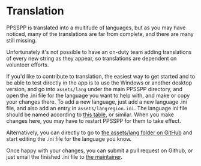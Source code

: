 # Translation

PPSSPP is translated into a multitude of languages, but as you may have noticed, many of the translations are far from complete, and there are many still missing.

Unfortunately it's not possible to have an on-duty team adding translations of every new string as they appear, so translations are dependent on volunteer efforts.

If you'd like to contribute to translation, the easiest way to get started and to be able to test directly in the app is to use the Windows or another desktop version, and go into `assets/lang` under the main PPSSPP directory, and open the .ini file for the language you want to help with, and make or copy your changes there. To add a new language, just add a new language .ini file, and also add an entry in `assets/langregion.ini`. The language ini file should be named according to [this table](https://docs.oracle.com/cd/E23824_01/html/E26033/glset.html), or similar. When you make changes here, you may have to restart PPSSPP for them to take effect.

Alternatively, you can directly to go to [the assets/lang folder on GitHub](https://github.com/hrydgard/ppsspp/tree/master/assets/lang) and start editing the .ini file for the language you know.

Once happy with your changes, you can submit a pull request on Github, or just email the finished .ini file to [the maintainer](hrydgard+translations@gmail.com).
